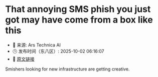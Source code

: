 # That annoying SMS phish you just got may have come from a box like this
- 📅 来源: Ars Technica AI
- 🕒 发布时间（东八区）: 2025-10-02 06:16:07
- 🔗 [原文链接](https://arstechnica.com/security/2025/10/that-annoying-sms-phish-you-just-got-may-have-come-from-a-box-like-this/)

Smishers looking for new infrastructure are getting creative.